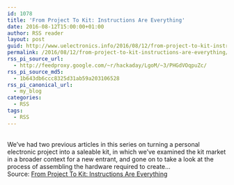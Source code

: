 ```yaml
---
id: 1078
title: 'From Project To Kit: Instructions Are Everything'
date: 2016-08-12T15:00:00+01:00
author: RSS reader
layout: post
guid: http://www.uelectronics.info/2016/08/12/from-project-to-kit-instructions-are-everything/
permalink: /2016/08/12/from-project-to-kit-instructions-are-everything/
rss_pi_source_url:
  - http://feedproxy.google.com/~r/hackaday/LgoM/~3/PHGdVOqpuZc/
rss_pi_source_md5:
  - 1b643db6ccc8325d31ab59a203106528
rss_pi_canonical_url:
  - my_blog
categories:
  - RSS
tags:
  - RSS
---
```

&#013;  
We’ve had two previous articles in this series on turning a personal electronic project into a saleable kit, in which we’ve examined the kit market in a broader context for a new entrant, and gone on to take a look at the process of assembling the hardware required to create…&#013;  
Source: <a href="http://feedproxy.google.com/~r/hackaday/LgoM/~3/PHGdVOqpuZc/" target="_blank">From Project To Kit: Instructions Are Everything</a>